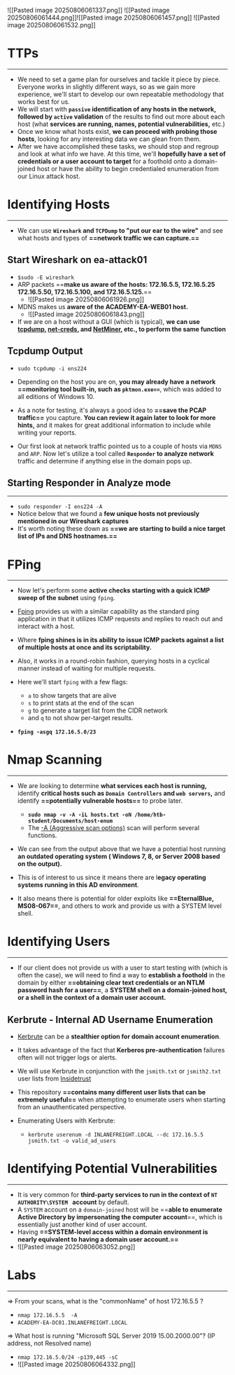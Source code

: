 ![[Pasted image 20250806061337.png]]
![[Pasted image 20250806061444.png]]![[Pasted image 20250806061457.png]]
![[Pasted image 20250806061532.png]]

# TTPs
---
- We need to set a game plan for ourselves and tackle it piece by piece. Everyone works in slightly different ways, so as we gain more experience, we'll start to develop our own repeatable methodology that works best for us.
- We will start with **`passive` identification of any hosts in the network, followed by `active` validation** of the results to find out more about each host (what **services are running, names, potential vulnerabilities,** etc.)
- Once we know what hosts exist, **we can proceed with probing those hosts**, looking for any interesting data we can glean from them. 
- After we have accomplished these tasks, we should stop and regroup and look at what info we have. At this time, we'll **hopefully have a set of credentials or a user account to target** for a foothold onto a domain-joined host or have the ability to begin credentialed enumeration from our Linux attack host.
# Identifying Hosts
---
- We can use **`Wireshark` and `TCPDump` to "put our ear to the wire"** and see what hosts and types of **==network traffic we can capture.==**
## Start Wireshark on ea-attack01
- `$sudo -E wireshark`
- ARP packets ==**make us aware of the hosts: 172.16.5.5, 172.16.5.25 172.16.5.50, 172.16.5.100, and 172.16.5.125.**==
	- ![[Pasted image 20250806061926.png]]
- MDNS makes us **aware of the ACADEMY-EA-WEB01 host.**
	- ![[Pasted image 20250806061843.png]]
- If we are on a host without a GUI (which is typical), **we can use [tcpdump](https://linux.die.net/man/8/tcpdump), [net-creds](https://github.com/DanMcInerney/net-creds), and [NetMiner](https://www.netminer.com/en/product/netminer.php), etc., to perform the same function**

## Tcpdump Output
- `sudo tcpdump -i ens224 `

- Depending on the host you are on, **you may already have a network ==monitoring tool built-in, such as `pktmon.exe==`**, which was added to all editions of Windows 10.
- As a note for testing, it's always a good idea to **==save the PCAP traffic==** you capture. **You can review it again later to look for more hints,** and it makes for great additional information to include while writing your reports.

- Our first look at network traffic pointed us to a couple of hosts via `MDNS` and `ARP`. Now let's utilize a tool called **`Responder` to analyze network** traffic and determine if anything else in the domain pops up.

## Starting Responder in Analyze mode
---
- `sudo responder -I ens224 -A `
- Notice below that we found a **few unique hosts not previously mentioned in our Wireshark captures**
- It's worth noting these down as **==we are starting to build a nice target list of IPs and DNS hostnames.==**

# FPing
---
- Now let's perform some **active checks starting with a quick ICMP sweep of the subnet** using `fping`.
- [Fping](https://fping.org/) provides us with a similar capability as the standard ping application in that it utilizes ICMP requests and replies to reach out and interact with a host.
- Where **fping shines is in its ability to issue ICMP packets against a list of multiple hosts at once and its scriptability.**
- Also, it works in a round-robin fashion, querying hosts in a cyclical manner instead of waiting for multiple requests.

- Here we'll start `fping` with a few flags: 
	- `a` to show targets that are alive
	- `s` to print stats at the end of the scan
	- `g` to generate a target list from the CIDR network
	- and `q` to not show per-target results.
	  
- **`fping -asgq 172.16.5.0/23`**

# Nmap Scanning
---
- We are looking to determine **what services each host is running,** identify **critical hosts such as `Domain Controllers` and `web servers`,** and identify **==potentially vulnerable hosts==** to probe later.
	- **`sudo nmap -v -A -iL hosts.txt -oN /home/htb-student/Documents/host-enum`**
	- The [-A (Aggressive scan options)](https://nmap.org/book/man-misc-options.html) scan will perform several functions.

- We can see from the output above that we have a potential host running **an outdated operating system ( Windows 7, 8, or Server 2008 based on the output).** 
- This is of interest to us since it means there are l**egacy operating systems running in this AD environment**. 
- It also means there is potential for older exploits like **==EternalBlue, MS08-067==**, and others to work and provide us with a SYSTEM level shell.

# Identifying Users
---
- If our client does not provide us with a user to start testing with (which is often the case), we will need to find a way to **establish a foothold** in the domain by either **==obtaining clear text credentials or an NTLM password hash for a user==**, a **SYSTEM shell on a domain-joined host, or a shell in the context of a domain user account.**

## Kerbrute - Internal AD Username Enumeration
- [Kerbrute](https://github.com/ropnop/kerbrute) can be a **stealthier option for domain account enumeration**. 
- It takes advantage of the fact that **Kerberos pre-authentication** failures often will not trigger logs or alerts.
- We will use Kerbrute in conjunction with the `jsmith.txt` or `jsmith2.txt` user lists from [Insidetrust](https://github.com/insidetrust/statistically-likely-usernames)
- This repository **==contains many different user lists that can be extremely useful==** when attempting to enumerate users when starting from an unauthenticated perspective.

- Enumerating Users with Kerbrute:
	- `kerbrute userenum -d INLANEFREIGHT.LOCAL --dc 172.16.5.5 jsmith.txt -o valid_ad_users`

# Identifying Potential Vulnerabilities
---
- It is very common for **third-party services to run in the context of `NT AUTHORITY\SYSTEM ` account** by default.
- A `SYSTEM` account on a `domain-joined` host will be ==**able to enumerate Active Directory by impersonating the computer account**==, which is essentially just another kind of user account.
- Having **==SYSTEM-level access within a domain environment is nearly equivalent to having a domain user account.==**
- ![[Pasted image 20250806063052.png]]

# Labs
---
=> From your scans, what is the "commonName" of host 172.16.5.5 ?
- `nmap 172.16.5.5  -A`
- `ACADEMY-EA-DC01.INLANEFREIGHT.LOCAL`
  
=> What host is running "Microsoft SQL Server 2019 15.00.2000.00"? (IP address, not Resolved name) 
- `nmap 172.16.5.0/24 -p139,445 -sC `
- ![[Pasted image 20250806064332.png]]